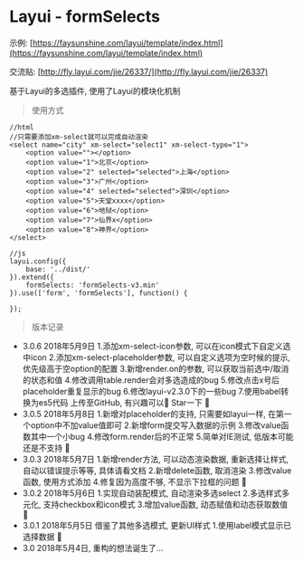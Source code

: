 # Layui - formSelects

示例: [https://faysunshine.com/layui/template/index.html](https://faysunshine.com/layui/template/index.html)

交流贴: [http://fly.layui.com/jie/26337/](http://fly.layui.com/jie/26337)

基于Layui的多选插件, 使用了Layui的模块化机制

> 使用方式

```
//html
//只需要添加xm-select就可以完成自动渲染
<select name="city" xm-select="select1" xm-select-type="1">
	<option value=""></option>
	<option value="1">北京</option>
	<option value="2" selected="selected">上海</option>
	<option value="3">广州</option>
	<option value="4" selected="selected">深圳</option>
	<option value="5">天堂xxxx</option>
	<option value="6">地狱</option>
	<option value="7">仙界x</option>
	<option value="8">神界</option>
</select>

//js
layui.config({
	base: '../dist/'
}).extend({
	formSelects: 'formSelects-v3.min'
}).use(['form', 'formSelects'], function() {
	
});
```


> 版本记录

 - 3.0.6
  2018年5月9日
  1.添加xm-select-icon参数, 可以在icon模式下自定义选中icon
  2.添加xm-select-placeholder参数, 可以自定义选项为空时候的提示, 优先级高于空option的配置
  3.新增render.on的参数, 可以获取当前选中/取消的状态和值
  4.修改调用table.render会对多选造成的bug
  5.修改点击x号后placeholder重复显示的bug
  6.修改layui-v2.3.0下的一些bug
  7.使用babel转换为es5代码
    上传至GitHub, 有兴趣可以 Star一下

 - 3.0.5
  2018年5月8日
  1.新增对placeholder的支持, 只需要如layui一样, 在第一个option中不加value值即可
  2.新增form提交写入数据的示例
  3.修改value函数其中一个小bug
  4.修改form.render后的不正常
  5.简单对IE测试, 低版本可能还是不支持

 - 3.0.3
  2018年5月7日
  1.新增render方法, 可以动态渲染数据, 重新选择让样式, 自动以错误提示等等, 具体请看文档
  2.新增delete函数, 取消渲染
  3.修改value函数, 使用方式添加
  4.修复因为高度不够, 不显示下拉框的问题

 - 3.0.2
  2018年5月6日
  1.实现自动装配模式, 自动渲染多选select
  2.多选样式多元化, 支持checkbox和icon模式
  3.增加value函数, 动态赋值和动态获取数值
 
 - 3.0.1
  2018年5月5日
     借鉴了其他多选模式, 更新UI样式
  1.使用label模式显示已选择数据

 - 3.0
  2018年5月4日, 重构的想法诞生了...
